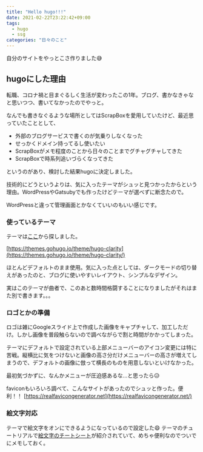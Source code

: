 ```yaml
---
title: "Hello hugo!!!"
date: 2021-02-22T23:22:42+09:00
tags:
  - hugo
  - ssg
categories: "日々のこと"
---
```


自分のサイトをやっとこさ作りました:sweat_smile:

<!--more-->

## hugoにした理由

転職、コロナ禍と目まぐるしく生活が変わったこの1年。ブログ、書かなきゃなと思いつつ、書いてなかったのでやっと。

なんでも書きなぐるような場所としてはScrapBoxを愛用していたけど、最近思っていたこととして、

- 外部のブログサービスで書くのが気乗りしなくなった
- せっかくドメイン持ってるし使いたい
- ScrapBoxがメモ程度のことから日々のことまでグチャグチャしてきた
- ScrapBoxで時系列追いづらくなってきた

というのがあり、検討した結果hugoに決定しました。

技術的にどうというよりは、気に入ったテーマがシュッと見つかったからという理由。WordPressやGatsubyでも作ったけどテーマが選べずに断念たので。

WordPressと違って管理画面とかなくていいのもいい感じです。

### 使っているテーマ

テーマは[ここ](https://themes.gohugo.io/)から探しました。

[https://themes.gohugo.io/theme/hugo-clarity](https://themes.gohugo.io/theme/hugo-clarity/)

ほとんどデフォルトのまま使用。気に入った点としては、ダークモードの切り替えがあったのと、ブログに使いやすいレイアウト、シンプルなデザイン。

実はこのテーマが曲者で、このあと数時間格闘することになりましたがそれはまた別で書きます。。。

### ロゴとかの準備

ロゴは雑にGoogleスライド上で作成した画像をキャプチャして、加工しただけ。しかし画像を普段触らないので調べながらで割と時間がかかってしまった。

テーマにデフォルトで設定されている上部メニューバーのアイコン変更には特に苦戦。縦横比に気をつけないと画像の高さ分だけメニューバーの高さが増えてしまうので、デフォルトの画像に倣って横長のものを用意しないといけなかった。

最初気づかずに、なんかメニューが圧迫感あるな…と思ったら:disappointed_relieved:

faviconもいろいろ調べて、こんなサイトがあったのでシュッと作った。便利！！
[https://realfavicongenerator.net](https://realfavicongenerator.net/)

### 絵文字対応

テーマで絵文字をオンにできるようになっているので設定した:smile:
テーマのチュートリアルで[絵文字のチートシート](https://www.webfx.com/tools/emoji-cheat-sheet/)が紹介されていて、めちゃ便利なのでついでにメモしておく。

